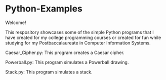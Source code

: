 # Python-Examples

Welcome!

This respository showcases some of the simple Python programs that I have created for my college programming courses or created for fun while studying for my Postbaccalaureate in Computer Information Systems. 

 Caesar_Cipher.py:  This program creates a Caesar cipher.
 
 Powerball.py:  This program simulates a Powerball drawing.
 
 Stack.py:  This program simulates a stack. 
 
